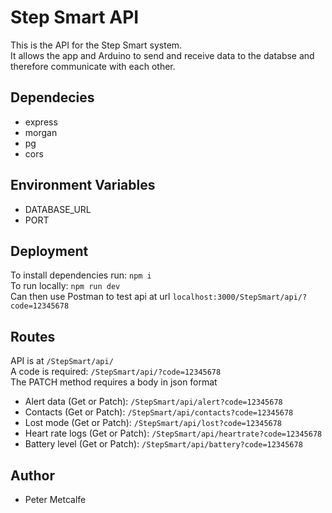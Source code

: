 # Step Smart API

This is the API for the Step Smart system.<br>
It allows the app and Arduino to send and receive data to the databse and therefore communicate with each other.

## Dependecies
- express
- morgan
- pg
- cors

## Environment Variables
- DATABASE_URL
- PORT

## Deployment
To install dependencies run: `npm i`<br>
To run locally: `npm run dev`<br>
Can then use Postman to test api at url `localhost:3000/StepSmart/api/?code=12345678`

## Routes
API is at `/StepSmart/api/`<br>
A code is required: `/StepSmart/api/?code=12345678`<br>
The PATCH method requires a body in json format
- Alert data (Get or Patch): `/StepSmart/api/alert?code=12345678`
- Contacts (Get or Patch): `/StepSmart/api/contacts?code=12345678`
- Lost mode (Get or Patch): `/StepSmart/api/lost?code=12345678`
- Heart rate logs (Get or Patch): `/StepSmart/api/heartrate?code=12345678`
- Battery level (Get or Patch): `/StepSmart/api/battery?code=12345678`

## Author
- Peter Metcalfe